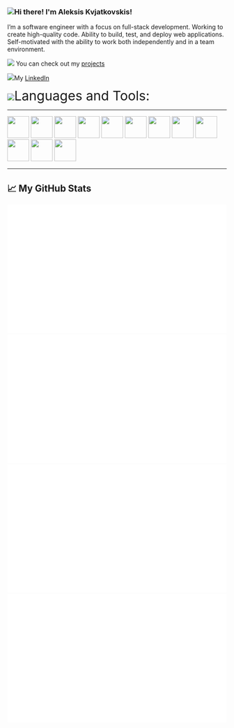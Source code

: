 ### <img src = "https://raw.githubusercontent.com/MartinHeinz/MartinHeinz/master/wave.gif" width = 30px>Hi there! I'm Aleksis Kvjatkovskis!

I’m a software engineer with a focus on full-stack development. Working to create high-quality code. Ability to build, test, and deploy web applications. Self-motivated with the ability to work both independently and in a team environment.


<img src="https://media.tenor.com/DloYoakaD_UAAAAi/backhand-index-pointing-right-joypixels.gif" width="30px"> You can check out my <a href="https://github.com/AlexisKv?tab=repositories" target="_blank">projects</a></div>

<img src="https://media3.giphy.com/media/W1NW6AaPglSMRnP2Qv/giphy.gif?cid=6c09b9522iqukk1b8xu3qgjggl3i3pb2v80bstjbe8ihays8&rid=giphy.gif&ct=s" width="30px">My <a href="https://www.linkedin.com/in/aleksis-kvjatkovskis/" target="_blank">LinkedIn</a></div>

<div style="font-size:30px"><img src="https://i.pinimg.com/originals/a8/07/4e/a8074e95d5f7f8d65205bb77e0546b63.gif" width="29px">Languages and Tools: </div>

---

<img src="https://cdn.worldvectorlogo.com/logos/c--4.svg" width="50" height="50"/> <img src="https://cdn.worldvectorlogo.com/logos/logo-javascript.svg" width="50" height="50"/> <img src="https://cdn.worldvectorlogo.com/logos/typescript.svg" width="50" height="50"/> <img src="https://cdn.worldvectorlogo.com/logos/mysql-3.svg"  width="50" height="50"/>  <img src="https://cdn.worldvectorlogo.com/logos/dot-net-core-7.svg" width="50" height="50"/> <img src="https://cdn.worldvectorlogo.com/logos/git.svg" width="50" height="50"/> <img src="https://cdn.worldvectorlogo.com/logos/angular-icon-1.svg" width="50" height="50"/> <img src="https://cdn.worldvectorlogo.com/logos/html-1.svg" width="50" height="50"/> <img src="https://cdn.worldvectorlogo.com/logos/css-3.svg" width="50" height="50"/> <img src="https://cdn.worldvectorlogo.com/logos/nodejs-2.svg" width="50" height="50"/> <img src="https://cdn.worldvectorlogo.com/logos/adobe-photoshop-2.svg" width="50" height="50"/> <img src="https://cdn.worldvectorlogo.com/logos/visual-studio-code-1.svg" width="50" height="50"/>

---


## &#x1f4c8; My GitHub Stats

![](https://raw.githubusercontent.com/AlexisKv/Statistic/master/generated/overview.svg#gh-dark-mode-only)
![](https://raw.githubusercontent.com/AlexisKv/Statistic/master/generated/overview.svg#gh-light-mode-only)
![](https://raw.githubusercontent.com/AlexisKv/Statistic/master/generated/languages.svg#gh-dark-mode-only)
![](https://raw.githubusercontent.com/AlexisKv/Statistic/master/generated/languages.svg#gh-light-mode-only)
